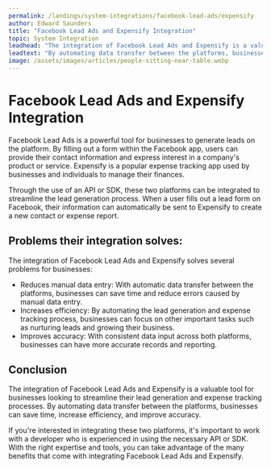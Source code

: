 ```yaml
---
permalink: /landings/system-integrations/facebook-lead-ads/expensify
author: Edward Saunders
title: "Facebook Lead Ads and Expensify Integration"
topic: System Integration
leadhead: "The integration of Facebook Lead Ads and Expensify is a valuable tool for businesses looking to streamline their lead generation and expense tracking processes"
leadtext: "By automating data transfer between the platforms, businesses can save time, increase efficiency, and improve accuracy."
image: /assets/images/articles/people-sitting-near-table.webp
---
```

<div class="arttext">  <h1>Facebook Lead Ads and Expensify Integration</h1>

  <p>Facebook Lead Ads is a powerful tool for businesses to generate leads on the platform. By filling out a form within the Facebook app, users can provide their contact information and express interest in a company's product or service. Expensify is a popular expense tracking app used by businesses and individuals to manage their finances.</p>

  <p>Through the use of an API or SDK, these two platforms can be integrated to streamline the lead generation process. When a user fills out a lead form on Facebook, their information can automatically be sent to Expensify to create a new contact or expense report.</p>

  <h2>Problems their integration solves:</h2>

  <p>The integration of Facebook Lead Ads and Expensify solves several problems for businesses:</p>

  <ul>
    <li>Reduces manual data entry: With automatic data transfer between the platforms, businesses can save time and reduce errors caused by manual data entry.</li>
    <li>Increases efficiency: By automating the lead generation and expense tracking process, businesses can focus on other important tasks such as nurturing leads and growing their business.</li>
    <li>Improves accuracy: With consistent data input across both platforms, businesses can have more accurate records and reporting.</li>
  </ul>

  <h2>Conclusion</h2>

  <p>The integration of Facebook Lead Ads and Expensify is a valuable tool for businesses looking to streamline their lead generation and expense tracking processes. By automating data transfer between the platforms, businesses can save time, increase efficiency, and improve accuracy.</p>

  <p>If you're interested in integrating these two platforms, it's important to work with a developer who is experienced in using the necessary API or SDK. With the right expertise and tools, you can take advantage of the many benefits that come with integrating Facebook Lead Ads and Expensify.</p>

</div>